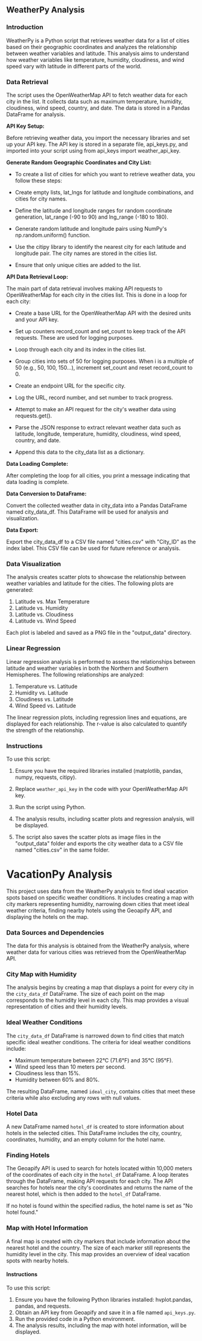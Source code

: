 ## WeatherPy Analysis

### Introduction

WeatherPy is a Python script that retrieves weather data for a list of cities based on their geographic coordinates and analyzes the relationship between weather variables and latitude. This analysis aims to understand how weather variables like temperature, humidity, cloudiness, and wind speed vary with latitude in different parts of the world.

### Data Retrieval

The script uses the OpenWeatherMap API to fetch weather data for each city in the list. It collects data such as maximum temperature, humidity, cloudiness, wind speed, country, and date. The data is stored in a Pandas DataFrame for analysis.

**API Key Setup:**

Before retrieving weather data, you import the necessary libraries and set up your API key. The API key is stored in a separate file, api_keys.py, and imported into your script using from api_keys import weather_api_key.

**Generate Random Geographic Coordinates and City List:**

- To create a list of cities for which you want to retrieve weather data, you follow these steps:

- Create empty lists, lat_lngs for latitude and longitude combinations, and cities for city names.

- Define the latitude and longitude ranges for random coordinate generation, lat_range (-90 to 90) and lng_range (-180 to 180).

- Generate random latitude and longitude pairs using NumPy's np.random.uniform() function.

- Use the citipy library to identify the nearest city for each latitude and longitude pair. The city names are stored in the cities list.

- Ensure that only unique cities are added to the list.

**API Data Retrieval Loop:**

The main part of data retrieval involves making API requests to OpenWeatherMap for each city in the cities list. This is done in a loop for each city:

- Create a base URL for the OpenWeatherMap API with the desired units and your API key.

- Set up counters record_count and set_count to keep track of the API requests. These are used for logging purposes.

- Loop through each city and its index in the cities list.

- Group cities into sets of 50 for logging purposes. When i is a multiple of 50 (e.g., 50, 100, 150...), increment set_count and reset record_count to 0.

- Create an endpoint URL for the specific city.

- Log the URL, record number, and set number to track progress.

- Attempt to make an API request for the city's weather data using requests.get().

- Parse the JSON response to extract relevant weather data such as latitude, longitude, temperature, humidity, cloudiness, wind speed, country, and date.

- Append this data to the city_data list as a dictionary.

**Data Loading Complete:**

After completing the loop for all cities, you print a message indicating that data loading is complete.

**Data Conversion to DataFrame:**

Convert the collected weather data in city_data into a Pandas DataFrame named city_data_df. This DataFrame will be used for analysis and visualization.

**Data Export:**

Export the city_data_df to a CSV file named "cities.csv" with "City_ID" as the index label. This CSV file can be used for future reference or analysis.

### Data Visualization

The analysis creates scatter plots to showcase the relationship between weather variables and latitude for the cities. The following plots are generated:
1. Latitude vs. Max Temperature
2. Latitude vs. Humidity
3. Latitude vs. Cloudiness
4. Latitude vs. Wind Speed

Each plot is labeled and saved as a PNG file in the "output_data" directory.

### Linear Regression

Linear regression analysis is performed to assess the relationships between latitude and weather variables in both the Northern and Southern Hemispheres. The following relationships are analyzed:
1. Temperature vs. Latitude
2. Humidity vs. Latitude
3. Cloudiness vs. Latitude
4. Wind Speed vs. Latitude

The linear regression plots, including regression lines and equations, are displayed for each relationship. The r-value is also calculated to quantify the strength of the relationship.


### Instructions

To use this script:

1. Ensure you have the required libraries installed (matplotlib, pandas, numpy, requests, citipy).

2. Replace `weather_api_key` in the code with your OpenWeatherMap API key.

3. Run the script using Python.

4. The analysis results, including scatter plots and regression analysis, will be displayed.

5. The script also saves the scatter plots as image files in the "output_data" folder and exports the city weather data to a CSV file named "cities.csv" in the same folder.



# VacationPy Analysis

This project uses data from the WeatherPy analysis to find ideal vacation spots based on specific weather conditions. It includes creating a map with city markers representing humidity, narrowing down cities that meet ideal weather criteria, finding nearby hotels using the Geoapify API, and displaying the hotels on the map.

### Data Sources and Dependencies

The data for this analysis is obtained from the WeatherPy analysis, where weather data for various cities was retrieved from the OpenWeatherMap API.

### City Map with Humidity

The analysis begins by creating a map that displays a point for every city in the `city_data_df` DataFrame. The size of each point on the map corresponds to the humidity level in each city. This map provides a visual representation of cities and their humidity levels.

### Ideal Weather Conditions

The `city_data_df` DataFrame is narrowed down to find cities that match specific ideal weather conditions. The criteria for ideal weather conditions include:
- Maximum temperature between 22°C (71.6°F) and 35°C (95°F).
- Wind speed less than 10 meters per second.
- Cloudiness less than 15%.
- Humidity between 60% and 80%.

The resulting DataFrame, named `ideal_city`, contains cities that meet these criteria while also excluding any rows with null values.

### Hotel Data

A new DataFrame named `hotel_df` is created to store information about hotels in the selected cities. This DataFrame includes the city, country, coordinates, humidity, and an empty column for the hotel name.

### Finding Hotels

The Geoapify API is used to search for hotels located within 10,000 meters of the coordinates of each city in the `hotel_df` DataFrame. A loop iterates through the DataFrame, making API requests for each city. The API searches for hotels near the city's coordinates and returns the name of the nearest hotel, which is then added to the `hotel_df` DataFrame.

If no hotel is found within the specified radius, the hotel name is set as "No hotel found."

### Map with Hotel Information

A final map is created with city markers that include information about the nearest hotel and the country. The size of each marker still represents the humidity level in the city. This map provides an overview of ideal vacation spots with nearby hotels.

#### Instructions

To use this script:

1. Ensure you have the following Python libraries installed: hvplot.pandas, pandas, and requests.
2. Obtain an API key from Geoapify and save it in a file named `api_keys.py`.
3. Run the provided code in a Python environment.
4. The analysis results, including the map with hotel information, will be displayed.


